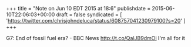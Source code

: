 +++
title = "Note on Jun 10 EDT 2015 at 18:6"
publishdate = 2015-06-10T22:06:03+00:00
draft = false
syndicated = [ 'https://twitter.com/chrisjohndeluca/status/608757041230979100?s=20' ]
+++

G7: End of fossil fuel era? - BBC News http://t.co/QalJB9dmOi I'm all for it

